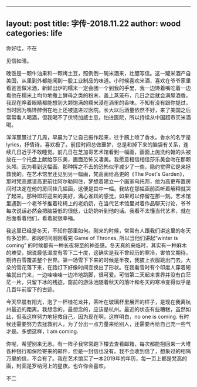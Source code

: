 
---
layout: post
title: 字传-2018.11.22
author: wood
categories: life
---


你好哇，不在

见信如晤。

晚饭是一颗牛油果和一颗烤土豆，照例倒一碗米酒来，壮胆写信。这一罐米酒产自美国，从里到外都能闻到一股工业制品的味道。小时候喜欢米酒，喜欢在爷爷家里看爸爸做米酒，新鲜出炉的糯米一定会团一个到我的手里，我一边馋着嘴吃着一边看他在糯米上均匀地撒上酵母之类的粉末，盖上蒸笼布，几日之后就会满屋酒香。我现在睁着眼睛都能想到大颗饱满的糯米浸在酒里的香味。不知有没有跟你提过，当时因为嘴馋醉倒在地上还被送进过医院。长大以后酒量依然不好，来了美国之后常常看人喝酒，但我喝不了伏特加威士忌，怕进医院，所以持续从中国超市买米酒喝。

浑浑噩噩过了几周，早晨为了让自己振作起来，往手腕上喷了香水。香水的名字是lyrics，抒情诗，喜欢极了。前段时间总做噩梦，总是和掉下来的脑袋有关系，连续几日近乎不敢睡觉。前几日在芝加哥艺术馆看到一幅画，画面上施洗约翰的头被放在一个托盘上献给莎乐美，画面恐怖又凄美。我愿意相信相信莎乐美会吻在那颗头颅。因为看到这幅画，那种挥之不去的恐怖似乎减少了一些，隐约觉得它是来拯救我的。在艺术馆里还见到另一幅画，梵高画给高更的《The Poet's Garden》，那时梵高邀请高更前往阿尔勒同住，梦想着建立一个画家乌托邦，他为高更布置房间时决定在他的房间挂几幅画，这便是其中一幅。我站在那幅画前面听着解释就哭了起来。那种即将迎来的美好，满心雀跃的感觉，如果可以停留在那一刻。艺术馆里遇到一个老爷爷推着轮椅上的老奶奶，在当代艺术馆里对着作品聊天讨论，爷爷每次说话必然会把脑袋低的很低，让奶奶听到他的话。我看不太懂当代艺术，就在后面看着他们，看着就很幸福。

我这里已经是冬天，不知你那里如何。刚来的时候，常常有人跟我们讲这里的冬天有多恐怖，那段时间刚刚看完 Game of Thrones, 所以当他们讲起“winter is coming” 的时候都有一种长夜将至的神圣感。冬天真的来临时，其实有一种麻木的难受，据说最低温度有零下二十度，这确实是我不曾经历的寒冷，害怕又期待，期待白雪覆盖整个世界。第一场雪下下来的时候是半夜，我披上衣服跳出门去，大朵的雪花落下来，在路灯下好像时间变换出了形状。在我看雪时有个印度人穿着短袖就出门来，一边哇哇哇一边冷地跳脚，很可爱。可惜第二天起来世界并没有白茫茫一片，只留下冰的残迹，窗前的游泳池随着秋天的落叶和冬天的寒冷变得似乎是几百年前留下的古迹。

今天早晨有阳光，泡了一杯桂花龙井，茶叶在玻璃杯里展开的样子，是现在我离杭州最近的距离。我想念的，最想念的，应该是杭州。最近的状态有些糟糕，虽然如此，但我这样努力地拯救自己，因为现在啊，这样明白，no one is coming.  有时候还需要努力去拯救别人，为了分出一点力量来给别人，还需要再给自己充一些气才是。多想这样，I am coming.

你呢，希望别来无恙。有一阵子我常常跑下楼去查看邮箱，每次都能抱回来一大堆各种银行和保险寄来的邮件，但是一封信也没有。我不会收到信了，想象过的相隔万里的信，不会有了。我在艺术馆买了一本2019年的年历，每一页上都是梵高的画，封面是罗纳河上的星夜。也许你会喜欢。

不二

